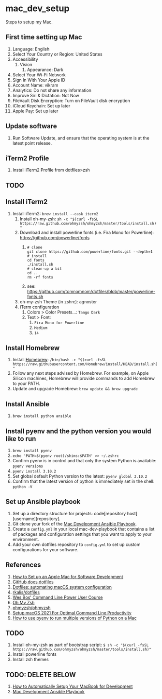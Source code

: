 # mac_dev_setup
Steps to setup my Mac.

## First time setting up Mac

1. Language: English
1. Select Your Country or Region: United States
1. Accessibility
   1. Vision
      1. Appearance: Dark
1. Select Your Wi-Fi Network
1. Sign In With Your Apple ID
1. Account Name: vikram
1. Analytics: Do not share any information
1. Improve Siri & Dictation: Not Now
1. FileVault Disk Encryption: Turn on FileVault disk encryption
1. iCloud Keychain: Set up later
1. Apple Pay: Set up later

## Update software

1. Run Software Update, and ensure that the operating system is at the latest point release.

## iTerm2 Profile

1. Install iTerm2 Profile from dotfiles>zsh

## TODO

## Install iTerm2

1. Install iTerm2: `brew install --cask iterm2`
   1. Install oh-my-zsh: `sh -c "$(curl -fsSL https://raw.github.com/ohmyzsh/ohmyzsh/master/tools/install.sh)"`
   1. Download and install powerline fonts (i.e. Fira Mono for Powerline): https://github.com/powerline/fonts
      1. ```
         # clone
         git clone https://github.com/powerline/fonts.git --depth=1
         # install
         cd fonts
         ./install.sh
         # clean-up a bit
         cd ..
         rm -rf fonts
      1. see: https://github.com/tomnomnom/dotfiles/blob/master/powerline-fonts.sh
   1. oh-my-zsh Theme (in zshrc): agnoster 
   1. iTerm configuration
      1. Colors > Color Presets...: `Tango Dark`
      1. Text > Font:
         1. `Fira Mono for Powerline`
         1. `Medium`
         1. `14`

## Install Homebrew

1. Install [Homebrew](https://brew.sh/): `/bin/bash -c "$(curl -fsSL https://raw.githubusercontent.com/Homebrew/install/HEAD/install.sh)"`
1. Follow any next steps advised by Homebrew. For example, on Apple Silicon machines, Homebrew will provide commands to add Homebrew to your PATH.
1. Update and upgrade Homebrew: `brew update && brew upgrade`

## Install Ansible

1. `brew install python ansible`

## Install pyenv and the python version you would like to run

1. `brew install pyenv`
1. `echo 'PATH=$(pyenv root)/shims:$PATH' >> ~/.zshrc`
1. Confirm pyenv is in control and that only the system Python is available: `pyenv versions`
1. `pyenv install 3.10.2`
1. Set global default Python version to the latest: `pyenv global 3.10.2`
1. Confirm that the latest version of python is immediately set in the shell: `python -V`

## Set up Ansible playbook

1. Set up a directory structure for projects: code\[repository host]\[username]\[repository].
1. Git clone your fork of the [Mac Development Ansible Playbook](https://github.com/geerlingguy/mac-dev-playbook).
1. Create a `config.yml` in your local mac-dev-playbook that contains a list of packages and configuration settings that you want to apply to your environment.
1. Add your own dotfiles repository to `config.yml` to set up custom configurations for your software.

## References
1. [How to Set up an Apple Mac for Software Development](https://www.stuartellis.name/articles/mac-setup/)
1. [GitHub does dotfiles](https://dotfiles.github.io/)
1. [Dotfiles: automating macOS system configuration](https://kalis.me/dotfiles-automating-macos-system-configuration/)
  1. [rkalis/dotfiles](https://github.com/rkalis/dotfiles)
1. [Wes Bos' Command Line Power User Course](https://courses.wesbos.com/account/access/6208a5fd4407c61ab3ce1368)
1. [Oh My Zsh](https://ohmyz.sh/)
  1. [ohmyzsh/ohmyzsh](https://github.com/ohmyzsh/ohmyzsh)
1. [Setup macOS 2021 For Optimal Command Line Productivity](https://matt.sh/setup-2021-late)
1. [How to use pyenv to run multiple versions of Python on a Mac](https://opensource.com/article/20/4/pyenv)

## TODO
1. Install oh-my-zsh as part of bootstrap script: `$ sh -c "$(curl -fsSL https://raw.github.com/ohmyzsh/ohmyzsh/master/tools/install.sh)"`
1. Install powerline fonts
1. Install zsh themes

## TODO: DELETE BELOW
1. [How to Automatically Setup Your MacBook for Development](https://towardsthecloud.com/automatically-setup-macbook-development)
1. [Mac Development Ansible Playbook](https://github.com/geerlingguy/mac-dev-playbook)
